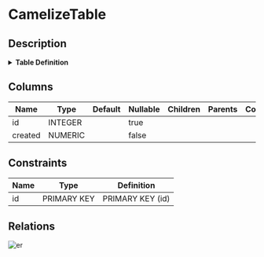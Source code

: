 # CamelizeTable

## Description

<details>
<summary><strong>Table Definition</strong></summary>

```sql
CREATE TABLE CamelizeTable (
  id INTEGER PRIMARY KEY AUTOINCREMENT,
  created NUMERIC NOT NULL
)
```

</details>

## Columns

| Name | Type | Default | Nullable | Children | Parents | Comment |
| ---- | ---- | ------- | -------- | -------- | ------- | ------- |
| id | INTEGER |  | true |  |  |  |
| created | NUMERIC |  | false |  |  |  |

## Constraints

| Name | Type | Definition |
| ---- | ---- | ---------- |
| id | PRIMARY KEY | PRIMARY KEY (id) |

## Relations

![er](CamelizeTable.svg)
